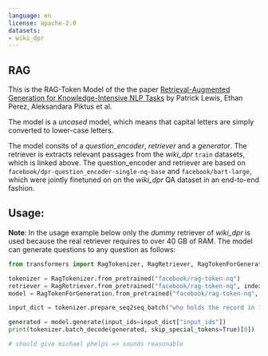 ```yaml
---
language: en
license: apache-2.0
datasets:
- wiki_dpr
---
```

## RAG

This is the RAG-Token Model of the the paper [Retrieval-Augmented Generation for Knowledge-Intensive NLP Tasks](https://arxiv.org/pdf/2005.11401.pdf) 
by Patrick Lewis, Ethan Perez, Aleksandara Piktus et al.

The model is a *uncased* model, which means that capital letters are simply converted to lower-case letters.

The model consits of a *question_encoder*, *retriever* and a *generator*. The retriever is extracts relevant passages from the *wiki_dpr* `train` datasets, which is linked above.
The question_encoder and retriever are based on `facebook/dpr-question_encoder-single-nq-base` and `facebook/bart-large`, which were jointly finetuned on 
on the *wiki_dpr* QA dataset in an end-to-end fashion.

## Usage:

**Note**: In the usage example below only the *dummy* retriever of *wiki_dpr* is used because the real retriever requires to over 40 GB of RAM.
The model can generate questions to any question as follows:

```python
from transformers import RagTokenizer, RagRetriever, RagTokenForGeneration

tokenizer = RagTokenizer.from_pretrained("facebook/rag-token-nq")
retriever = RagRetriever.from_pretrained("facebook/rag-token-nq", index_name="exact", use_dummy_dataset=True)
model = RagTokenForGeneration.from_pretrained("facebook/rag-token-nq", retriever=retriever)

input_dict = tokenizer.prepare_seq2seq_batch("who holds the record in 100m freestyle", return_tensors="pt") 

generated = model.generate(input_ids=input_dict["input_ids"]) 
print(tokenizer.batch_decode(generated, skip_special_tokens=True)[0]) 

# should give michael phelps => sounds reasonable
```
